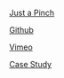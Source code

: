 <a href="https://mgabrieleportfolio.com/justapinch/index.php" target="_blank" >Just a Pinch</a>

<a href="https://github.com/mgabriele1/idm232-meg394" target="_blank" >Github</a>

<a href="https://vimeo.com/user117569396/review/428332806/1880798a9e" target="_blank" >Vimeo</a>

<a href="https://mgabrieleportfolio.com/idm232-case-study/" target="_blank" >Case Study</a>


